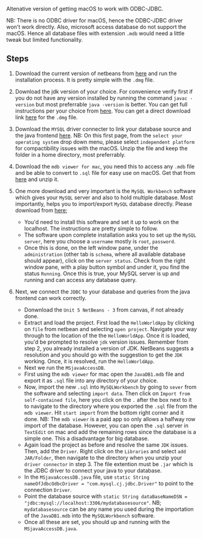 Altenative version of getting macOS to work with ODBC-JDBC.

NB: There is no ODBC driver for macOS, hence the ODBC-JDBC driver won't work directly. Also, microsoft access database do not support the macOS. Hence all database files with extension `.mdb` would need a little tweak but limited functionality.

## Steps
1. Download the current version of netbeans from [here](https://netbeans.apache.org/kb/docs/java/index.html) and run the installation process. It is pretty simple with the `.dmg` file. 
2. Download the jdk version of your choice. For convenience verify first if you do not have any version installed by running the command `javac -version` but most preferrable `java -version` is better. You can get full instructions per your choice from [here](https://docs.oracle.com/en/java/javase/15/install/installation-jdk-macos.html#GUID-2FE451B0-9572-4E38-A1A5-568B77B146DE). You can get a direct download link [here](https://www.oracle.com/java/technologies/downloads/) for the `.dmg` file. 
3. Download the `MYSQL` driver connecter to link your database source and the java frontend [here](https://dev.mysql.com/downloads/connector/j/8.0.html). NB: On this first page, from the `select your operating system` drop down menu, please select `independent platform` for compactibility issues with the macOS. Unzip the file and keep the folder in a home directory, most preferrably. 
4. Download the `mdb viewer for mac`, you need this to access any `.mdb` file and be able to convert to `.sql` file for easy use on macOS. Get that from [here](https://eggerapps.at/mdbviewer/) and unzip it. 
5. One more download and very important is the `MySQL Workbench` software which gives your `MySQL` server and also to hold multiple database. Most importantly, helps you to import/export `MySQL` database directly. Please download from [here](https://dev.mysql.com/downloads/workbench/);
    - You'd need to install this software and set it up to work on the localhost. The instructions are pretty simple to follow. 
    - The software upon complete installation asks you to set up the `MySQL server`, here you choose a `username` mostly is `root`, `password`.
    - Once this is done, on the left window pane, under the `administration` (other tab is `schema`, where all available database should appear), click on the `server status`. Check from the right window pane, with a play button symbol and under it, you find the status `Running`. Once this is true, your MySQL server is up and running and can access any database query. 

6. Next, we connect the `JDBC` to your database and queries from the java frontend can work correctly. 
    - Donwnload the `Unit 5 NetBeans - 3` from canvas, if not already done. 
    - Extract and load the project. First load the `HelloWorldApp` by clicking on `file` from netbean and selecting `open project`.  Navigate your way through to the location of the the `HelloWorldApp`. Once it is loaded, you'd be prompted to resolve `jdk` version issues. Remember from step 2, you already installed a version of JDK. NetBeans suggests a resolution and you should go with the suggestion to get the `JDK` working. Once, it is resolved, run the `HelloWorldApp`.
    - Next we run the `MSjavaAccessDB`.
    - First using the `mdb viewer` for mac open the `JavaDB1.mdb` file and export it as `.sql` file into any directory of your choice. 
    - Now, import the new `.sql` into `MySQLWorkbench` by going to `sever` from the software and selecting `import data`. Then click on `Import from self-contained file`, here you click on the `.` after the box next to it to navigate to the directory where you exported the `.sql` file from the `mdb viewer`. Hit `start import` from the bottom right corner and it done. NB: The `mdb viewer` is a paid app so only allows a halfway row import of the database. However, you can open the `.sql` server in `TextEdit` on mac and add the remaining rows since the database is a simple one.  This  a disadvantage for big database. 
    - Again load the project as before and resolve the same `JDK` issues. Then, add the `Driver`. Right click on the `Libraries` and select `add JAR/Folder`, then navigate to the directory when you unzip your `driver connector` in step 3. The file extention must be `.jar` which is the JDBC driver to connect your java to your database. 
    - In the `MSjavaAccessDB.java` file, use `static String nameOfJdbcOdbcDriver = "com.mysql.cj.jdbc.Driver"` to point to the connection `Driver`. 
    - Point the database source with `static String dataBaseNameDSN = "jdbc:mysql://localhost:3306/mydatabasesource"`. NB; `mydatabasesource` can be any name you used during the importation of the `JavaDB1.mdb` into the `MySQLWorkbench` software. 
    - Once all these are set, you should up and running with the `MSjavaAccessDB.java`. 






